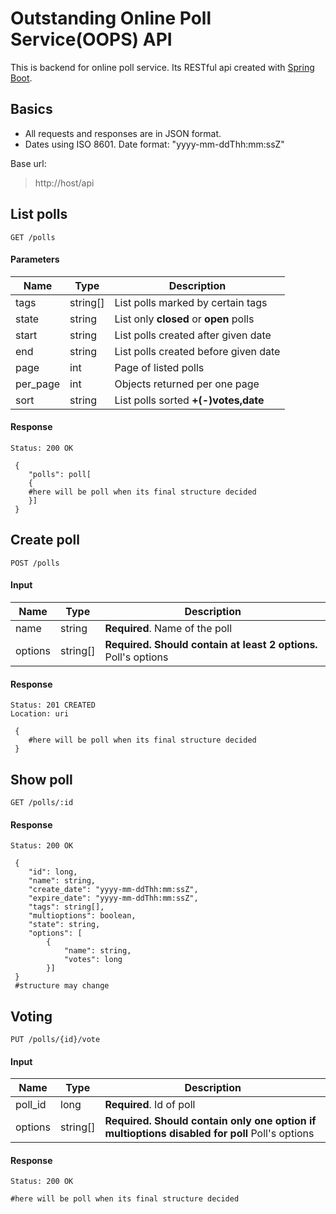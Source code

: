 # Outstanding Online Poll Service(OOPS) API
This is backend for online poll service. Its RESTful api created with [Spring Boot](https://projects.spring.io/spring-boot/). 
## Basics
* All requests and responses are in JSON format.
* Dates using ISO 8601. Date format: "yyyy-mm-ddThh:mm:ssZ" 

Base url:
>http://host/api 
## List polls
`GET /polls`
#### Parameters
|Name|Type|Description|
|-|-|-|
|tags|string[]|List polls marked by certain tags|
|state|string|List only **closed** or **open** polls|
|start|string|List polls created after given date|
|end|string|List polls created before given date|
|page|int|Page of listed polls|
|per_page|int|Objects returned per one page|
|sort|string|List polls sorted  **+(-)votes,date**|

#### Response
~~~
Status: 200 OK
~~~
~~~
 {
 	"polls": poll[
 	{
 	#here will be poll when its final structure decided
 	}]
 }
~~~
## Create poll
`POST /polls`
#### Input
|Name|Type|Description|
|-|-|-|
|name|string|**Required**. Name of the poll|
|options|string[]|**Required. Should contain at least 2 options.** Poll's options|
  
#### Response
~~~
Status: 201 CREATED
Location: uri
~~~
~~~
 {
 	#here will be poll when its final structure decided
 }
~~~

## Show poll
`GET /polls/:id`
#### Response
~~~
Status: 200 OK
~~~
~~~
 {
 	"id": long,
 	"name": string,
 	"create_date": "yyyy-mm-ddThh:mm:ssZ",
 	"expire_date": "yyyy-mm-ddThh:mm:ssZ",
 	"tags": string[],
 	"multioptions": boolean,
 	"state": string,
 	"options": [
 		{
 			"name": string,
 			"votes": long
 		}]
 }
 #structure may change
~~~

## Voting
`PUT /polls/{id}/vote`
#### Input
|Name|Type|Description|
|-|-|-|
|poll_id|long|**Required**. Id of poll|
|options|string[]|**Required. Should contain only one option if multioptions disabled for poll** Poll's options|

#### Response
~~~
Status: 200 OK
~~~
~~~
#here will be poll when its final structure decided
~~~
